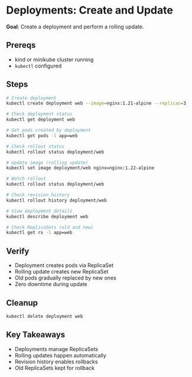 # Deployments: Create and Update

**Goal**: Create a deployment and perform a rolling update.

## Prereqs

- kind or minikube cluster running
- `kubectl` configured

## Steps

```bash
# Create deployment
kubectl create deployment web --image=nginx:1.21-alpine --replicas=3

# Check deployment status
kubectl get deployment web

# Get pods created by deployment
kubectl get pods -l app=web

# Check rollout status
kubectl rollout status deployment/web

# Update image (rolling update)
kubectl set image deployment/web nginx=nginx:1.22-alpine

# Watch rollout
kubectl rollout status deployment/web

# Check revision history
kubectl rollout history deployment/web

# View deployment details
kubectl describe deployment web

# Check ReplicaSets (old and new)
kubectl get rs -l app=web
```

## Verify

- Deployment creates pods via ReplicaSet
- Rolling update creates new ReplicaSet
- Old pods gradually replaced by new ones
- Zero downtime during update

## Cleanup

```bash
kubectl delete deployment web
```

## Key Takeaways

- Deployments manage ReplicaSets
- Rolling updates happen automatically
- Revision history enables rollbacks
- Old ReplicaSets kept for rollback
